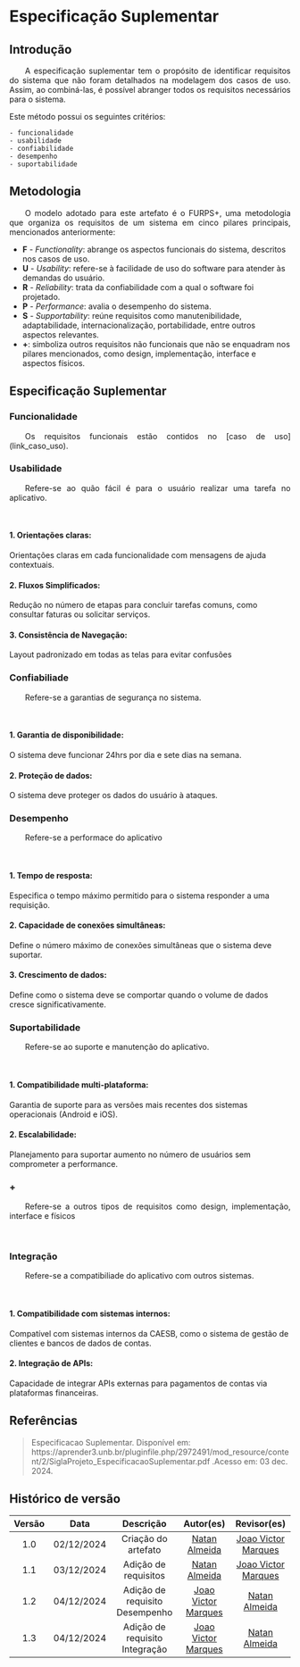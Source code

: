 # Especificação Suplementar

## Introdução 
<p align="justify">&emsp;&emsp;A especificação suplementar tem o propósito de identificar requisitos do sistema que não foram detalhados na modelagem dos casos de uso. Assim, ao combiná-las, é possível abranger todos os requisitos necessários para o sistema.</p>

Este método possui os seguintes critérios:

```
- funcionalidade
- usabilidade
- confiabilidade
- desempenho 
- suportabilidade
```

## Metodologia
<p align="justify">&emsp;&emsp;O modelo adotado para este artefato é o FURPS+, uma metodologia que organiza os requisitos de um sistema em cinco pilares principais, mencionados anteriormente:</p>

- **F** - _Functionality_: abrange os aspectos funcionais do sistema, descritos nos casos de uso.  
- **U** - _Usability_: refere-se à facilidade de uso do software para atender às demandas do usuário.  
- **R** - _Reliability_: trata da confiabilidade com a qual o software foi projetado.  
- **P** - _Performance_: avalia o desempenho do sistema.  
- **S** - _Supportability_: reúne requisitos como manutenibilidade, adaptabilidade, internacionalização, portabilidade, entre outros aspectos relevantes.  
- **+**: simboliza outros requisitos não funcionais que não se enquadram nos pilares mencionados, como design, implementação, interface e aspectos físicos.

## Especificação Suplementar
### Funcionalidade
<p align="justify">&emsp;&emsp;Os requisitos funcionais estão contidos no [caso de uso](link_caso_uso).</p>

### Usabilidade
<p align="justify">&emsp;&emsp;Refere-se ao quão fácil é para o usuário realizar uma tarefa no aplicativo.</p>
<br>

#### 1. Orientações claras:
Orientações claras em cada funcionalidade com mensagens de ajuda contextuais.

#### 2. Fluxos Simplificados:
Redução no número de etapas para concluir tarefas comuns, como consultar faturas ou solicitar serviços.

#### 3. Consistência de Navegação:
Layout padronizado em todas as telas para evitar confusões

### Confiabiliade
<p align="justify">&emsp;&emsp;Refere-se a garantias de segurança no sistema.</p>
<br>

#### 1. Garantia de disponibilidade:
O sistema deve funcionar 24hrs por dia e sete dias na semana.

#### 2. Proteção de dados:
O sistema deve proteger os dados do usuário à ataques.

### Desempenho
<p align="justify">&emsp;&emsp;Refere-se a performace do aplicativo</p>
<br>

#### 1. Tempo de resposta:
Especifica o tempo máximo permitido para o sistema responder a uma requisição.

#### 2. Capacidade de conexões simultâneas:
Define o número máximo de conexões simultâneas que o sistema deve suportar.

#### 3. Crescimento de dados:
Define como o sistema deve se comportar quando o volume de dados cresce significativamente.

### Suportabilidade
<p align="justify">&emsp;&emsp;Refere-se ao suporte e manutenção do aplicativo.</p>
<br>

#### 1. Compatibilidade multi-plataforma:
Garantia de suporte para as versões mais recentes dos sistemas operacionais (Android e iOS).

#### 2. Escalabilidade:
Planejamento para suportar aumento no número de usuários sem comprometer a performance.

### +
<p align="justify">&emsp;&emsp;Refere-se a outros tipos de requisitos como design, implementação, interface e físicos</p>
<br>

### Integração
<p align="justify">&emsp;&emsp;Refere-se a compatibiliade do aplicativo com outros sistemas.</p>
<br>

#### 1. Compatibilidade com sistemas internos:
Compatível com sistemas internos da CAESB, como o sistema de gestão de clientes e bancos de dados de contas.

#### 2. Integração de APIs:
Capacidade de integrar APIs externas para pagamentos de contas via plataformas financeiras.


## Referências
> <p style="word-wrap: break-word; overflow-wrap: break-word;">Especificacao Suplementar. Disponível em: https://aprender3.unb.br/pluginfile.php/2972491/mod_resource/content/2/SiglaProjeto_EspecificacaoSuplementar.pdf .Acesso em: 03 dec. 2024.</p> 

## Histórico de versão

| Versão |    Data    |      Descrição       |       Autor(es)       |     Revisor(es)     |
| :-----: | :--------: | :------------------: | :-------------------: | :-----------------: |
|  1.0   | 02/12/2024 | Criação do artefato | [Natan Almeida](https://github.com/natanalmeida03) | [Joao Victor Marques](https://github.com/jmarquees) |
|  1.1   | 03/12/2024 | Adição de requisitos | [Natan Almeida](https://github.com/natanalmeida03) | [Joao Victor Marques](https://github.com/jmarquees) |
|  1.2   | 04/12/2024 | Adição de requisito Desempenho | [Joao Victor Marques](https://github.com/jmarquees) | [Natan Almeida](https://github.com/natanalmeida03) |
|  1.3   | 04/12/2024 | Adição de requisito Integração | [Joao Victor Marques](https://github.com/jmarquees) | [Natan Almeida](https://github.com/natanalmeida03) |